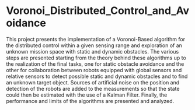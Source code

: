# Voronoi_Distributed_Control_and_Avoidance

This project presents the implementation of
a Voronoi-Based algorithm for the distributed control
within a given sensing range and exploration of an unknown
mission space with static and dynamic obstacles.
The various steps are presented starting from the theory
behind these algorithms up to the realization of the final
tasks, one for static obstacle avoidance and the other
for collaboration between robots equipped with global
sensors and relative sensors to detect possible static and
dynamic obstacles and to find an unknown target object.
Sources of artificial noise on the position and detection
of the robots are added to the measurements so that
the state could then be estimated with the use of a
Kalman Filter. Finally, the performance and limits of
the algorithms are presented and analyzed.
